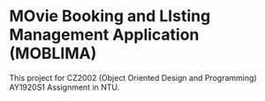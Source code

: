 # MOvie Booking and LIsting Management Application (MOBLIMA)
This project for CZ2002 (Object Oriented Design and Programming) AY1920S1 Assignment in NTU.
